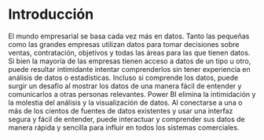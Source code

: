 # Introducción
El mundo empresarial se basa cada vez más en datos. Tanto las pequeñas como las grandes empresas utilizan datos para tomar decisiones sobre ventas, contratación, objetivos y todas las áreas para las que tienen datos. Si bien la mayoría de las empresas tienen acceso a datos de un tipo u otro, puede resultar intimidante intentar comprenderlos sin tener experiencia en análisis de datos o estadísticas. Incluso si comprende los datos, puede surgir un desafío al mostrar los datos de una manera fácil de entender y comunicarlos a otras personas relevantes. Power BI elimina la intimidación y la molestia del análisis y la visualización de datos. Al conectarse a una o más de los cientos de fuentes de datos existentes y usar una interfaz segura y fácil de entender, puede interactuar y comprender sus datos de manera rápida y sencilla para influir en todos los sistemas comerciales.
